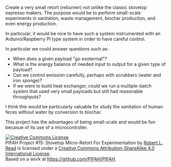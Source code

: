 Create a very small retort (reburner) not unlike the classic stovetop expresso makers.  The purpose would be to
perform small-scale experiments in sanitation, waste management, biochar production, and even energy production.

In particular, it would be nice to have such a system instrumented with an Arduino/Raspberry PI type system in order
to have careful control.

In particular we could answer questions such as:
* When does a given payload "go exotermal"?
* What is the energy balance of needed input to output for a given type of payload?
* Can we control emission carefully, perhaps with scrubbers (water and iron sponge)?
* If we were to build heat exchanger, could we run a multiple-batch system that used very small payloads but still 
had reasonable throughputs?

I think this would be particularly valuable for study the sanitation of human feces without water by conversion to biochar.

This project has the advantages of being small-scale and would be fun becasue of its use of a microcontroller.

<a rel="license" href="http://creativecommons.org/licenses/by-sa/4.0/"><img alt="Creative Commons License" style="border-width:0" src="https://i.creativecommons.org/l/by-sa/4.0/88x31.png" /></a><br /><span xmlns:dct="http://purl.org/dc/terms/" href="http://purl.org/dc/dcmitype/Text" property="dct:title" rel="dct:type">PIFAH Project #15: Stovetop Micro-Retort For Experimentation</span> by <a xmlns:cc="http://creativecommons.org/ns#" href="https://github.com/PIFAH/PIFAH" property="cc:attributionName" rel="cc:attributionURL">Robert L. Read</a> is licensed under a <a rel="license" href="http://creativecommons.org/licenses/by-sa/4.0/">Creative Commons Attribution-ShareAlike 4.0 International License</a>.<br />Based on a work at <a xmlns:dct="http://purl.org/dc/terms/" href="https://github.com/PIFAH/PIFAH" rel="dct:source">https://github.com/PIFAH/PIFAH</a>.
